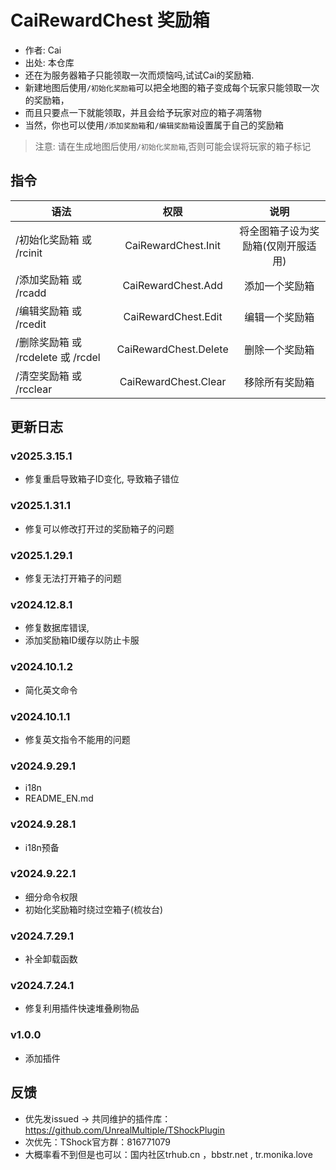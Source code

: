 # CaiRewardChest 奖励箱

- 作者: Cai
- 出处: 本仓库
- 还在为服务器箱子只能领取一次而烦恼吗,试试Cai的奖励箱.
- 新建地图后使用`/初始化奖励箱`可以把全地图的箱子变成每个玩家只能领取一次的奖励箱，
- 而且只要点一下就能领取，并且会给予玩家对应的箱子凋落物
- 当然，你也可以使用`/添加奖励箱`和`/编辑奖励箱`设置属于自己的奖励箱

> 注意: 请在生成地图后使用`/初始化奖励箱`,否则可能会误将玩家的箱子标记

## 指令

| 语法                          |          权限           |         说明         |
|-----------------------------|:---------------------:|:------------------:|
| /初始化奖励箱 或 /rcinit           |  CaiRewardChest.Init  | 将全图箱子设为奖励箱(仅刚开服适用) |
| /添加奖励箱 或 /rcadd             |  CaiRewardChest.Add   |      添加一个奖励箱       |
| /编辑奖励箱 或 /rcedit            |  CaiRewardChest.Edit  |      编辑一个奖励箱       |
| /删除奖励箱 或 /rcdelete 或 /rcdel | CaiRewardChest.Delete |      删除一个奖励箱       |
| /清空奖励箱 或 /rcclear           | CaiRewardChest.Clear  |      移除所有奖励箱       |

## 更新日志


### v2025.3.15.1 
- 修复重启导致箱子ID变化, 导致箱子错位
### v2025.1.31.1 
- 修复可以修改打开过的奖励箱子的问题
### v2025.1.29.1 
- 修复无法打开箱子的问题
### v2024.12.8.1 
- 修复数据库错误,
- 添加奖励箱ID缓存以防止卡服
### v2024.10.1.2
- 简化英文命令
### v2024.10.1.1
- 修复英文指令不能用的问题
### v2024.9.29.1 
- i18n
- README_EN.md
### v2024.9.28.1 
- i18n预备
### v2024.9.22.1 
- 细分命令权限
- 初始化奖励箱时绕过空箱子(梳妆台)
### v2024.7.29.1
- 补全卸载函数
### v2024.7.24.1
- 修复利用插件快速堆叠刷物品
### v1.0.0 
- 添加插件


## 反馈

- 优先发issued -> 共同维护的插件库：https://github.com/UnrealMultiple/TShockPlugin
- 次优先：TShock官方群：816771079
- 大概率看不到但是也可以：国内社区trhub.cn ，bbstr.net , tr.monika.love
